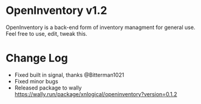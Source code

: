 # OpenInventory v1.2

OpenInventory is a back-end form of inventory managment for general use.
Feel free to use, edit, tweak this.

# Change Log

- Fixed built in signal, thanks @Bitterman1021
- Fixed minor bugs
- Released package to wally https://wally.run/package/xnlogical/openinventory?version=0.1.2